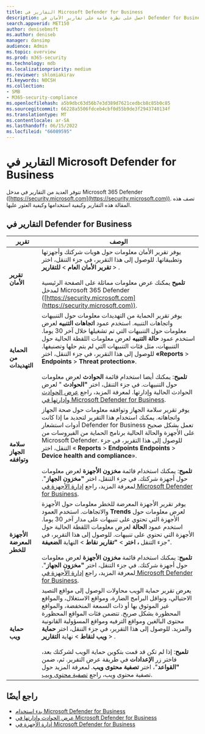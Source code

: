 ```yaml
---
title: التقارير في Microsoft Defender for Business
description: احصل على نظرة عامة على تقارير الأمان في Defender for Business. ستعرض التقارير التهديدات والتنبيهات والثغرات الأمنية وحالة الجهاز المكتشفة.
search.appverid: MET150
author: denisebmsft
ms.author: deniseb
manager: dansimp
audience: Admin
ms.topic: overview
ms.prod: m365-security
ms.technology: mdb
ms.localizationpriority: medium
ms.reviewer: shlomiakirav
f1.keywords: NOCSH
ms.collection:
- SMB
- M365-security-compliance
ms.openlocfilehash: a5b9dbc63d56b7e3d389d7621cedbcb8c85b0c85
ms.sourcegitcommit: 66228a5506fdceb4cbf0d55b9de3f2943740134f
ms.translationtype: MT
ms.contentlocale: ar-SA
ms.lasthandoff: 06/15/2022
ms.locfileid: "66089595"
---
```

# <a name="reports-in-microsoft-defender-for-business"></a>التقارير في Microsoft Defender for Business

تتوفر العديد من التقارير في مدخل Microsoft 365 Defender ([https://security.microsoft.com](https://security.microsoft.com)). تصف هذه المقالة هذه التقارير وكيفية استخدامها وكيفية العثور عليها.

## <a name="reports-in-defender-for-business"></a>التقارير في Defender for Business

|تقرير  |الوصف  |
|---------|---------|
| **تقرير الأمان**  | يوفر تقرير الأمان معلومات حول هويات شركتك وأجهزتها وتطبيقاتها. للوصول إلى هذا التقرير، في جزء التنقل، اختر **تقرير الأمان** **العام** >  **للتقارير** > . <br/><br/>**تلميح** يمكنك عرض معلومات مماثلة على الصفحة الرئيسية لمدخل Microsoft 365 Defender ([https://security.microsoft.com](https://security.microsoft.com)). |
| **الحماية من التهديدات**  | يوفر تقرير الحماية من التهديدات معلومات حول التنبيهات واتجاهات التنبيه. استخدم عمود **اتجاهات التنبيه** لعرض معلومات حول التنبيهات التي تم تشغيلها خلال آخر 30 يوما. استخدم عمود **حالة التنبيه** لعرض معلومات اللقطة الحالية حول التنبيهات، مثل فئات التنبيهات التي لم يتم حلها وتصنيفها. للوصول إلى هذا التقرير، في جزء التنقل، اختر **«Reports** > **Endpoints** > **Threat protection»**. <br/><br/>**تلميح**: يمكنك أيضا استخدام قائمة **الحوادث** لعرض معلومات حول التنبيهات. في جزء التنقل، اختر **"الحوادث** " لعرض الحوادث الحالية وإدارتها. لمعرفة المزيد، راجع [عرض الحوادث وإدارتها في Microsoft Defender for Business](mdb-view-manage-incidents.md). |
| **سلامة الجهاز وتوافقه** | يوفر تقرير سلامة الجهاز وتوافقه معلومات حول صحة الجهاز واتجاهاته. يمكنك استخدام هذا التقرير لتحديد ما إذا كانت أدوات استشعار Defender for Business تعمل بشكل صحيح على الأجهزة والحالة الحالية برنامج الحماية من الفيروسات من Microsoft Defender. للوصول إلى هذا التقرير، في جزء التنقل، اختر « **Reports** > **Endpoints Endpoints** > **Device health and compliance**». <br/><br/>**تلميح**: يمكنك استخدام قائمة **مخزون الأجهزة** لعرض معلومات حول أجهزة شركتك. في جزء التنقل، اختر **"مخزون الجهاز**". لمعرفة المزيد، راجع [إدارة الأجهزة في Microsoft Defender for Business](mdb-manage-devices.md). |
| **الأجهزة المعرضة للخطر** | يوفر تقرير الأجهزة المعرضة للخطر معلومات حول الأجهزة والاتجاهات. استخدم العمود **Trends** لعرض معلومات حول الأجهزة التي تحتوي على تنبيهات على مدار آخر 30 يوما. استخدم عمود **الحالة** لعرض معلومات اللقطة الحالية حول الأجهزة التي تحتوي على تنبيهات. للوصول إلى هذا التقرير، في جزء التنقل **، اختر** > **"تقارير نقاط** >  النهاية **الضعيفة**".<br/><br/>**تلميح**: يمكنك استخدام قائمة **مخزون الأجهزة** لعرض معلومات حول أجهزة شركتك. في جزء التنقل، اختر **"مخزون الجهاز**". لمعرفة المزيد، راجع [إدارة الأجهزة في Microsoft Defender for Business](mdb-manage-devices.md). |
| **حماية ويب** | يعرض تقرير حماية الويب محاولات الوصول إلى مواقع التصيد الاحتيالي، ونواقل البرامج الضارة، ومواقع الاستغلال، والمواقع غير الموثوق بها أو ذات السمعة المنخفضة، والمواقع المحظورة بشكل صريح. تتضمن فئات المواقع المحظورة محتوى البالغين ومواقع الترفيه ومواقع المسؤولية القانونية والمزيد. للوصول إلى هذا التقرير، في جزء التنقل، اختر **حماية ويب** **لنقاط** >  نهاية **التقارير** > .<br/><br/>**تلميح**: إذا لم تكن قد قمت بتكوين حماية الويب لشركتك بعد، فاختر زر **الإعدادات** في طريقة عرض التقرير. ثم، ضمن **"القواعد**"، اختر **تصفية محتوى ويب**. لمعرفة المزيد حول تصفية محتوى ويب، راجع [تصفية محتوى ويب](../defender-endpoint/web-content-filtering.md). |


## <a name="see-also"></a>راجع أيضًا

- [بدء استخدام Microsoft Defender for Business](mdb-get-started.md)
- [عرض الحوادث وإدارتها في Microsoft Defender for Business](mdb-view-manage-incidents.md)
- [إدارة الأجهزة في Microsoft Defender for Business](mdb-manage-devices.md)
